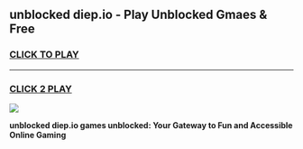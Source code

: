 
## unblocked diep.io - Play Unblocked Gmaes & Free
<h3>
<a href="https://news.freeplayer.one?title=unblocked_diep.io&ref=23F">CLICK TO PLAY</a></h3>
<hr>

<h3>
<a href="https://news.freeplayer.one?title=unblocked_diep.io&ref=23F">CLICK 2 PLAY</a>
  
</h3>

<a href="https://news.freeplayer.one?title=unblocked_diep.io&ref=23F/"><img src="https://clearcache.store/games.png"></a>


**unblocked diep.io games unblocked: Your Gateway to Fun and Accessible Online Gaming**
